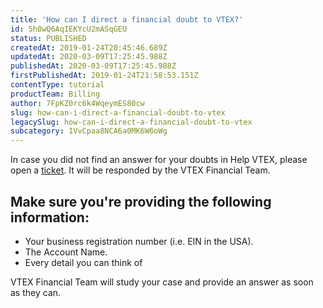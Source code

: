 ```yaml
---
title: 'How can I direct a financial doubt to VTEX?'
id: 5h8wQ6AqIEKYcU2mASqGEU
status: PUBLISHED
createdAt: 2019-01-24T20:45:46.689Z
updatedAt: 2020-03-09T17:25:45.988Z
publishedAt: 2020-03-09T17:25:45.988Z
firstPublishedAt: 2019-01-24T21:58:53.151Z
contentType: tutorial
productTeam: Billing
author: 7FpKZ0rc6k4WqeymES80cw
slug: how-can-i-direct-a-financial-doubt-to-vtex
legacySlug: how-can-i-direct-a-financial-doubt-to-vtex
subcategory: 1VvCpaa8NCA6a0MK6W6oWg
---
```


In case you did not find an answer for your doubts in Help VTEX, please open a [ticket](https://help-tickets.vtex.com/smartlink/sso/login/zendesk). It will be responded by the VTEX Financial Team.

## Make sure you're providing the following information:

- Your business registration number (i.e. EIN in the USA).
- The Account Name.
- Every detail you can think of 

VTEX Financial Team will study your case and provide an answer as soon as they can.
